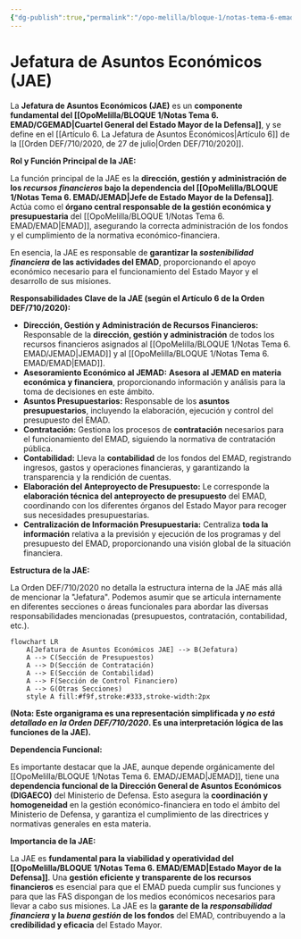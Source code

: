 ```yaml
---
{"dg-publish":true,"permalink":"/opo-melilla/bloque-1/notas-tema-6-emad/jae/"}
---
```


# Jefatura de Asuntos Económicos (JAE)

La **Jefatura de Asuntos Económicos (JAE)** es un **componente fundamental del [[OpoMelilla/BLOQUE 1/Notas Tema 6. EMAD/CGEMAD\|Cuartel General del Estado Mayor de la Defensa]]**, y se define en el [[Artículo 6. La Jefatura de Asuntos Económicos\|Artículo 6]] de la [[Orden DEF/710/2020, de 27 de julio\|Orden DEF/710/2020]].

**Rol y Función Principal de la JAE:**

La función principal de la JAE es la **dirección, gestión y administración de los *recursos financieros* bajo la dependencia del [[OpoMelilla/BLOQUE 1/Notas Tema 6. EMAD/JEMAD\|Jefe de Estado Mayor de la Defensa]]**.  Actúa como el **órgano central responsable de la gestión económica y presupuestaria** del [[OpoMelilla/BLOQUE 1/Notas Tema 6. EMAD/EMAD\|EMAD]],  asegurando la correcta administración de los fondos y el cumplimiento de la normativa económico-financiera.

En esencia, la JAE es responsable de **garantizar la *sostenibilidad financiera* de las actividades del EMAD**,  proporcionando el apoyo económico necesario para el funcionamiento del Estado Mayor y el desarrollo de sus misiones.

**Responsabilidades Clave de la JAE (según el Artículo 6 de la Orden DEF/710/2020):**

*   **Dirección, Gestión y Administración de Recursos Financieros:**  Responsable de la **dirección, gestión y administración** de todos los recursos financieros asignados al [[OpoMelilla/BLOQUE 1/Notas Tema 6. EMAD/JEMAD\|JEMAD]] y al [[OpoMelilla/BLOQUE 1/Notas Tema 6. EMAD/EMAD\|EMAD]].
*   **Asesoramiento Económico al JEMAD:**  **Asesora al JEMAD en materia económica y financiera**,  proporcionando información y análisis para la toma de decisiones en este ámbito.
*   **Asuntos Presupuestarios:**  Responsable de los **asuntos presupuestarios**,  incluyendo la elaboración, ejecución y control del presupuesto del EMAD.
*   **Contratación:**  Gestiona los procesos de **contratación** necesarios para el funcionamiento del EMAD,  siguiendo la normativa de contratación pública.
*   **Contabilidad:**  Lleva la **contabilidad** de los fondos del EMAD,  registrando ingresos, gastos y operaciones financieras, y garantizando la transparencia y la rendición de cuentas.
*   **Elaboración del Anteproyecto de Presupuesto:**  Le corresponde la **elaboración técnica del anteproyecto de presupuesto** del EMAD,  coordinando con los diferentes órganos del Estado Mayor para recoger sus necesidades presupuestarias.
*   **Centralización de Información Presupuestaria:**  Centraliza **toda la información** relativa a la previsión y ejecución de los programas y del presupuesto del EMAD,  proporcionando una visión global de la situación financiera.

**Estructura de la JAE:**

La Orden DEF/710/2020 no detalla la estructura interna de la JAE más allá de mencionar la "Jefatura".  Podemos asumir que se articula internamente en diferentes secciones o áreas funcionales para abordar las diversas responsabilidades mencionadas (presupuestos, contratación, contabilidad, etc.).

```mermaid
flowchart LR
    A[Jefatura de Asuntos Económicos JAE] --> B(Jefatura)
    A --> C(Sección de Presupuestos)
    A --> D(Sección de Contratación)
    A --> E(Sección de Contabilidad)
    A --> F(Sección de Control Financiero)
    A --> G(Otras Secciones)
    style A fill:#f9f,stroke:#333,stroke-width:2px
```

**(Nota: Este organigrama es una representación simplificada y *no está detallado en la Orden DEF/710/2020*.  Es una interpretación lógica de las funciones de la JAE).**

**Dependencia Funcional:**

Es importante destacar que la JAE, aunque depende orgánicamente del [[OpoMelilla/BLOQUE 1/Notas Tema 6. EMAD/JEMAD\|JEMAD]],  tiene una **dependencia funcional de la Dirección General de Asuntos Económicos (DIGAECO)** del Ministerio de Defensa.  Esto asegura la **coordinación y homogeneidad** en la gestión económico-financiera en todo el ámbito del Ministerio de Defensa, y garantiza el cumplimiento de las directrices y normativas generales en esta materia.

**Importancia de la JAE:**

La JAE es **fundamental para la viabilidad y operatividad del [[OpoMelilla/BLOQUE 1/Notas Tema 6. EMAD/EMAD\|Estado Mayor de la Defensa]]**.  Una **gestión eficiente y transparente de los recursos financieros** es esencial para que el EMAD pueda cumplir sus funciones y para que las FAS dispongan de los medios económicos necesarios para llevar a cabo sus misiones.  La JAE es la **garante de la *responsabilidad financiera* y la *buena gestión* de los fondos** del EMAD,  contribuyendo a la **credibilidad y eficacia** del Estado Mayor.
